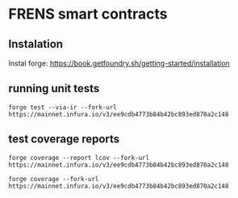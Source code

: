 # FRENS smart contracts

## Instalation

Instal forge: https://book.getfoundry.sh/getting-started/installation

## running unit tests

`forge test --via-ir --fork-url https://mainnet.infura.io/v3/ee9cdb4773b84b42bc893ed870a2c148`

## test coverage reports

`forge coverage --report lcov --fork-url https://mainnet.infura.io/v3/ee9cdb4773b84b42bc893ed870a2c148`

`forge coverage --fork-url https://mainnet.infura.io/v3/ee9cdb4773b84b42bc893ed870a2c148`

